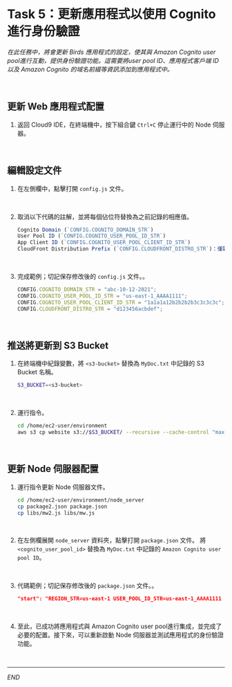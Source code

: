 # Task 5：更新應用程式以使用 Cognito 進行身份驗證

_在此任務中，將會更新 Birds 應用程式的設定，使其與 Amazon Cognito user pool進行互動，提供身份驗證功能。這需要將user pool ID、應用程式客戶端 ID 以及 Amazon Cognito 的域名前綴等資訊添加到應用程式中。_

<br>

## 更新 Web 應用程式配置

1. 返回 Cloud9 IDE，在終端機中，按下組合鍵 `Ctrl+C` 停止運行中的 Node 伺服器。

<br>

## 編輯設定文件

1. 在左側欄中，點擊打開 `config.js` 文件。

<br>

2. 取消以下代碼的註解，並將每個佔位符替換為之前記錄的相應值。

    ```javascript
    Cognito Domain (`CONFIG.COGNITO_DOMAIN_STR`)
    User Pool ID (`CONFIG.COGNITO_USER_POOL_ID_STR`)
    App Client ID (`CONFIG.COGNITO_USER_POOL_CLIENT_ID_STR`)
    CloudFront Distribution Prefix (`CONFIG.CLOUDFRONT_DISTRO_STR`)：僅需填入 `.cloudfront.net` 前的字串。
    ```

<br>

3. 完成範例；切記保存修改後的 `config.js` 文件。。

    ```javascript
    CONFIG.COGNITO_DOMAIN_STR = "abc-10-12-2021";
    CONFIG.COGNITO_USER_POOL_ID_STR = "us-east-1_AAAA1111";
    CONFIG.COGNITO_USER_POOL_CLIENT_ID_STR = "1a1a1a12b2b2b2b3c3c3c3c";
    CONFIG.CLOUDFRONT_DISTRO_STR = "d123456acbdef";
    ```

<br>

## 推送將更新到 S3 Bucket

1. 在終端機中紀錄變數，將 `<s3-bucket>` 替換為 `MyDoc.txt` 中記錄的 S3 Bucket 名稱。

    ```bash
    S3_BUCKET=<s3-bucket>
    ```

<br>

2. 運行指令。

    ```bash
    cd /home/ec2-user/environment
    aws s3 cp website s3://$S3_BUCKET/ --recursive --cache-control "max-age=0"
    ```

<br>

## 更新 Node 伺服器配置

1. 運行指令更新 Node 伺服器文件。

    ```bash
    cd /home/ec2-user/environment/node_server
    cp package2.json package.json
    cp libs/mw2.js libs/mw.js
    ```

<br>

2. 在左側欄展開 `node_server` 資料夾，點擊打開 `package.json` 文件。
將 `<cognito_user_pool_id>` 替換為 `MyDoc.txt` 中記錄的 `Amazon Cognito user pool ID`。

<br>

3. 代碼範例；切記保存修改後的 `package.json` 文件。。

    ```json
    "start": "REGION_STR=us-east-1 USER_POOL_ID_STR=us-east-1_AAAA1111 node index.js"
    ```

<br>

4. 至此，已成功將應用程式與 Amazon Cognito user pool進行集成，並完成了必要的配置。接下來，可以重新啟動 Node 伺服器並測試應用程式的身份驗證功能。

<br>

___

_END_